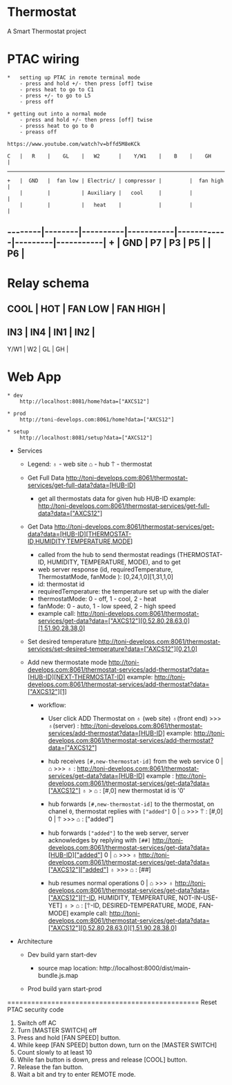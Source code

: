 # Thermostat
A Smart Thermostat project

# PTAC wiring
    *   setting up PTAC in remote terminal mode
        - press and hold +/- then press [off] twise
        - press heat to go to C1
        - press +/- to go to L5
        - press off

    * getting out into a normal mode 
        - press and hold +/- then press [off] twise
        - presss heat to go to 0
        - preass off

    https://www.youtube.com/watch?v=bffd5M8eKCk

    C   |   R    |    GL    |   W2      |    Y/W1    |    B    |    GH     |
---------------------------------------------------------------------------
    +   |  GND   |  fan low | Electric/ | compressor |         |  fan high |
        |        |          | Auxiliary |   cool     |         |           | 
        |        |          |   heat    |            |         |           |
--------|--------|----------|-----------|------------|---------|-----------|
    +   |  GND   |   P7     |    P3     |     P5     |         |    P6     |
----------------------------------------------------------------------------


# Relay schema
  COOL  | HOT |  FAN LOW | FAN HIGH |
-------------------------------------
   IN3  | IN4 |    IN1   |    IN2   |
-------------------------------------
  Y/W1  |  W2 |   GL     |     GH   |
# Web App
    * dev
        http://localhost:8081/home?data=["AXCS12"]      

    * prod
        http://toni-develops.com:8061/home?data=["AXCS12"]

    * setup
        http://localhost:8081/setup?data=["AXCS12"]

* Services

    * Legend:
        ♁ - web site
        ⌂ - hub
        ⍑ - thermostat

    * Get Full Data
        http://toni-develops.com:8061/thermostat-services/get-full-data?data=[HUB-ID]
        - get all thermostats data for given hub HUB-ID
        example: http://toni-develops.com:8061/thermostat-services/get-full-data?data=["AXCS12"]

    * Get Data
        http://toni-develops.com:8061/thermostat-services/get-data?data=[HUB-ID][THERMOSTAT-ID,HUMIDITY,TEMPERATURE,MODE]
        - called from the hub to send thermostat readings (THERMOSTAT-ID, HUMIDITY, TEMPERATURE, MODE),
          and to get
        - web server response (id, requiredTemperature, ThermostatMode, fanMode ):  [0,24,1,0][1,31,1,0]
        - id: thermostat id
        - requiredTemperature: the temperature set up with the dialer
        - thermostatMode: 0 - off, 1 - cool, 2 - heat
        - fanMode: 0 - auto, 1 - low speed, 2 - high speed
        - example call: http://toni-develops.com:8061/thermostat-services/get-data?data=["AXCS12"][0,52.80,28.63,0][1,51.90,28.38,0]

    * Set desired temperature
        http://toni-develops.com:8061/thermostat-services/set-desired-temperature?data=["AXCS12"][0,21.0]

    * Add new thermostate mode
        http://toni-develops.com:8061/thermostat-services/add-thermostat?data=[HUB-ID][NEXT-THERMOSTAT-ID]
        example: http://toni-develops.com:8061/thermostat-services/add-thermostat?data=["AXCS12"][1]
        
        * workflow:
            * User click ADD Thermostat on ♁ (web site)
                ♁(front end) >>> ♁(server) : http://toni-develops.com:8061/thermostat-services/add-thermostat?data=[HUB-ID]
                                    example: http://toni-develops.com:8061/thermostat-services/add-thermostat?data=["AXCS12"]

            * hub receives `[#,new-thermostat-id]` from the web service
                0 | ⌂ >>> ♁ : http://toni-develops.com:8061/thermostat-services/get-data?data=[HUB-ID]
                    example : http://toni-develops.com:8061/thermostat-services/get-data?data=["AXCS12"]
                    ♁ > ⌂ : [#,0] new thermostat id is '0'
            * hub forwards `[#,new-thermostat-id]` to the thermostat, on chanel `0`, thermostat replies with `["added"]`
                0 | ⌂ >>> ⍑ : [#,0]
                0 | ⍑ >>> ⌂ : ["added"]

            * hub forwards `["added"]` to the web server, server acknowledges by replying with `[##]` 
                            http://toni-develops.com:8061/thermostat-services/get-data?data=[HUB-ID]["added"]
                0 | ⌂ >>> ♁ http://toni-develops.com:8061/thermostat-services/get-data?data=["AXCS12"]["added"]
                    ♁ >>> ⌂ : [##]

            * hub resumes normal operations
                0 | ⌂ >>> ♁ http://toni-develops.com:8061/thermostat-services/get-data?data=["AXCS12"][⍑-ID, HUMIDITY, TEMPERATURE, NOT-IN-USE-YET]
                    ♁ > ⌂ : [⍑-ID, DESIRED-TEMPERATURE, MODE, FAN-MODE]
                    example call: http://toni-develops.com:8061/thermostat-services/get-data?data=["AXCS12"][0,52.80,28.63,0][1,51.90,28.38,0]


* Architecture
    * Dev build
        yarn start-dev
        * source map location: http://localhost:8000/dist/main-bundle.js.map

    * Prod build
        yarn start-prod


================================================
Reset PTAC security code

1. Switch off AC
2. Turn [MASTER SWITCH] off
3. Press and hold [FAN SPEED] button.
4. While keep [FAN SPEED] button down, turn on the [MASTER SWITCH]
5. Count slowly to at least 10
6. While fan button is down, press and release [COOL] button.
7. Release the fan button.
8. Wait a bit and try to enter REMOTE mode.